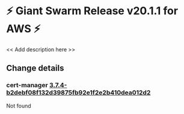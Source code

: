 # :zap: Giant Swarm Release v20.1.1 for AWS :zap:

<< Add description here >>

## Change details


### cert-manager [3.7.4-b2debf08f132d39875fb92e1f2e2b410dea012d2](https://github.com/giantswarm/cert-manager-app/releases/tag/v3.7.4-b2debf08f132d39875fb92e1f2e2b410dea012d2)

Not found


